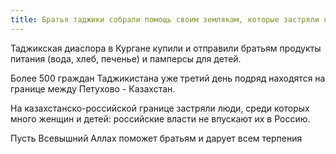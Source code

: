 ```yaml
---
title: Братья таджики собрали помощь своим землякам, которые застряли на границе России с Казахстаном.
---
```

Таджикская диаспора в Кургане купили и отправили братьям продукты питания (вода, хлеб, печенье) и памперсы для детей.

Более 500 граждан Таджикистана уже третий день подряд находятся на границе между Петухово - Казахстан.

На казахстанско-российской границе застряли люди, среди которых много женщин и детей: российские власти не впускают их в Россию.

Пусть Всевышний Аллах поможет братьям и дарует всем терпения
